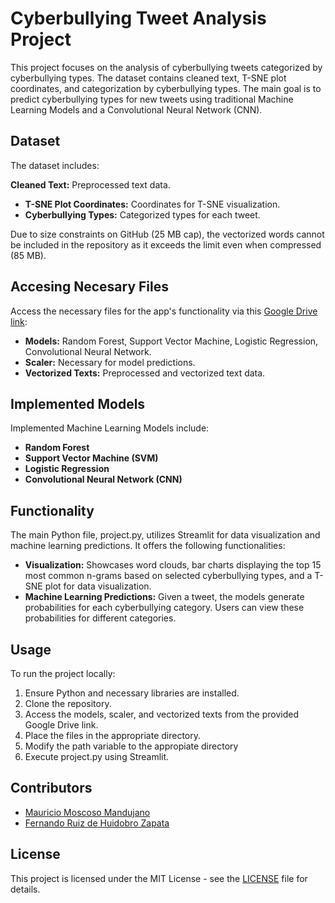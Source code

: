 # Cyberbullying Tweet Analysis Project
This project focuses on the analysis of cyberbullying tweets categorized by cyberbullying types. The dataset contains cleaned text, T-SNE plot coordinates, and categorization by cyberbullying types. The main goal is to predict cyberbullying types for new tweets using traditional Machine Learning Models and a Convolutional Neural Network (CNN).

## Dataset
The dataset includes:

**Cleaned Text:** Preprocessed text data.
- **T-SNE Plot Coordinates:** Coordinates for T-SNE visualization.
- **Cyberbullying Types:** Categorized types for each tweet.

Due to size constraints on GitHub (25 MB cap), the vectorized words cannot be included in the repository as it exceeds the limit even when compressed (85 MB).

## Accesing Necesary Files
Access the necessary files for the app's functionality via this [Google Drive link](https://drive.google.com/drive/folders/1jrwj2LWLXqOwQOdHwMlSJe9pMTHdTll1?usp=sharing):

- **Models:** Random Forest, Support Vector Machine, Logistic Regression, Convolutional Neural Network.
- **Scaler:** Necessary for model predictions.
- **Vectorized Texts:** Preprocessed and vectorized text data.

## Implemented Models
Implemented Machine Learning Models include:

- **Random Forest**
- **Support Vector Machine (SVM)**
- **Logistic Regression**
- **Convolutional Neural Network (CNN)**

## Functionality
The main Python file, project.py, utilizes Streamlit for data visualization and machine learning predictions. It offers the following functionalities:
- **Visualization:** Showcases word clouds, bar charts displaying the top 15 most common n-grams based on selected cyberbullying types, and a T-SNE plot for data visualization.
- **Machine Learning Predictions:** Given a tweet, the models generate probabilities for each cyberbullying category. Users can view these probabilities for different categories.

## Usage
To run the project locally:

1. Ensure Python and necessary libraries are installed.
2. Clone the repository.
3. Access the models, scaler, and vectorized texts from the provided Google Drive link.
4. Place the files in the appropriate directory.
5. Modify the path variable to the appropiate directory
6. Execute project.py using Streamlit.

## Contributors
- [Mauricio Moscoso Mandujano](https://github.com/CasuallyPassingBy)
- [Fernando Ruiz de Huidobro Zapata](https://github.com/frdhz)


## License

This project is licensed under the MIT License - see the [LICENSE](LICENSE) file for details.

